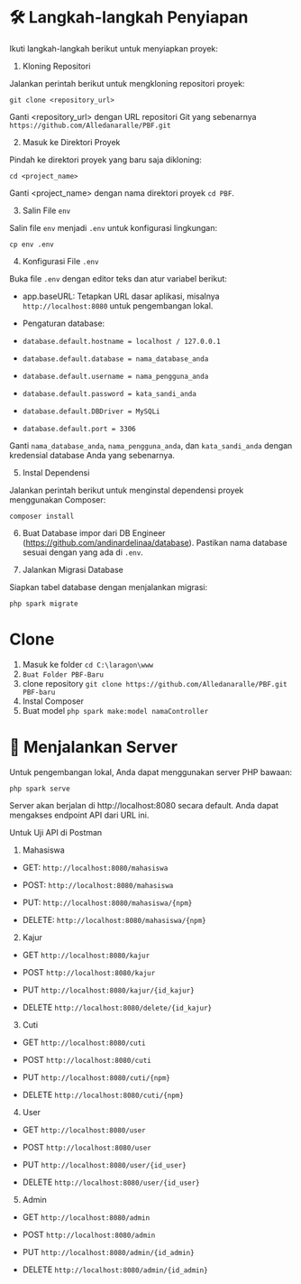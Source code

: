 
# 🛠️ Langkah-langkah Penyiapan

Ikuti langkah-langkah berikut untuk menyiapkan proyek:

1. Kloning Repositori

Jalankan perintah berikut untuk mengkloning repositori proyek:

```git clone <repository_url>```

Ganti <repository_url> dengan URL repositori Git yang sebenarnya ```https://github.com/Alledanaralle/PBF.git```

2. Masuk ke Direktori Proyek

Pindah ke direktori proyek yang baru saja dikloning:

```cd <project_name>```

Ganti <project_name> dengan nama direktori proyek ```cd PBF```.

3. Salin File `env`

Salin file `env` menjadi `.env` untuk konfigurasi lingkungan:

```cp env .env```

4. Konfigurasi File `.env`

Buka file `.env` dengan editor teks dan atur variabel berikut:

- app.baseURL: Tetapkan URL dasar aplikasi, misalnya `http://localhost:8080` untuk pengembangan lokal.

- Pengaturan database:

- `database.default.hostname = localhost / 127.0.0.1`

- `database.default.database = nama_database_anda`

- `database.default.username = nama_pengguna_anda`

- `database.default.password = kata_sandi_anda`

- `database.default.DBDriver = MySQLi`

- `database.default.port = 3306`

Ganti `nama_database_anda`, `nama_pengguna_anda`, dan `kata_sandi_anda` dengan kredensial database Anda yang sebenarnya.

5. Instal Dependensi

Jalankan perintah berikut untuk menginstal dependensi proyek menggunakan Composer:

```composer install```

6. Buat Database
 impor dari DB Engineer (https://github.com/andinardelinaa/database). Pastikan nama database sesuai dengan yang ada di `.env`.

7. Jalankan Migrasi Database

Siapkan tabel database dengan menjalankan migrasi:

```php spark migrate```

# Clone
1. Masuk ke folder
   ```cd C:\laragon\www```
2. ```Buat Folder PBF-Baru```
3. clone repository
``` git clone https://github.com/Alledanaralle/PBF.git PBF-baru ```
4. Instal Composer
5. Buat model ```php spark make:model namaController```

# 🚀 Menjalankan Server

Untuk pengembangan lokal, Anda dapat menggunakan server PHP bawaan:

```php spark serve```

Server akan berjalan di http://localhost:8080 secara default. Anda dapat mengakses endpoint API dari URL ini.

Untuk Uji API di Postman

1. Mahasiswa

- GET: ```http://localhost:8080/mahasiswa```

- POST: ```http://localhost:8080/mahasiswa```

- PUT: ```http://localhost:8080/mahasiswa/{npm}```

- DELETE: ```http://localhost:8080/mahasiswa/{npm}```

2. Kajur

- GET ```http://localhost:8080/kajur```

- POST ```http://localhost:8080/kajur```

- PUT ```http://localhost:8080/kajur/{id_kajur}```

- DELETE ```http://localhost:8080/delete/{id_kajur}```

3. Cuti

- GET ```http://localhost:8080/cuti```

- POST ```http://localhost:8080/cuti```

- PUT ```http://localhost:8080/cuti/{npm}```

- DELETE ```http://localhost:8080/cuti/{npm}```

4. User

- GET ```http://localhost:8080/user```

- POST ```http://localhost:8080/user```

- PUT ```http://localhost:8080/user/{id_user}```

- DELETE ```http://localhost:8080/user/{id_user}```

5. Admin

- GET ```http://localhost:8080/admin```

- POST ```http://localhost:8080/admin```

- PUT ```http://localhost:8080/admin/{id_admin}```

- DELETE ```http://localhost:8080/admin/{id_admin}```
